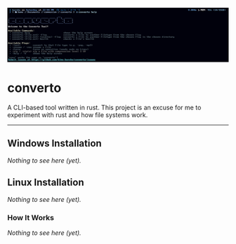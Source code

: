 ![banner](https://raw.githubusercontent.com/bleu-harsha/converto/refs/heads/main/IMAGE.png)

# converto

A CLI-based tool written in rust.
This project is an excuse for me to experiment with rust and how file systems work.

---

## Windows Installation

*Nothing to see here (yet).*

## Linux Installation

*Nothing to see here (yet).*

### How It Works

*Nothing to see here (yet).*
